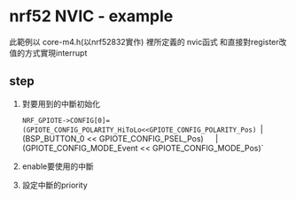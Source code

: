 # nrf52 NVIC - example

此範例以 core-m4.h(以nrf52832實作) 裡所定義的 nvic函式 和直接對register改值的方式實現interrupt

## step
 
 1. 對要用到的中斷初始化

    `NRF_GPIOTE->CONFIG[0]=(GPIOTE_CONFIG_POLARITY_HiToLo<<GPIOTE_CONFIG_POLARITY_Pos)
                           `| (BSP_BUTTON_0 << GPIOTE_CONFIG_PSEL_Pos)`  
                           `| (GPIOTE_CONFIG_MODE_Event << GPIOTE_CONFIG_MODE_Pos)`		

 2. enable要使用的中斷
 3. 設定中斷的priority
